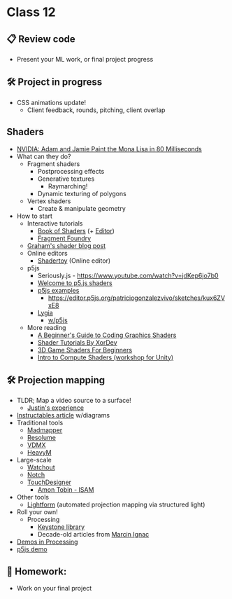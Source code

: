 # Class 12

## 📋 Review code

* Present your ML work, or final project progress

## 🛠️ Project in progress

* CSS animations update!
  * Client feedback, rounds, pitching, client overlap

## Shaders

* [NVIDIA: Adam and Jamie Paint the Mona Lisa in 80 Milliseconds](https://www.youtube.com/watch?v=WmW6SD-EHVY)
* What can they do?
  * Fragment shaders
    * Postprocessing effects
    * Generative textures
      * Raymarching!
    * Dynamic texturing of polygons
  * Vertex shaders
    * Create & manipulate geometry
* How to start
  * Interactive tutorials
    * [Book of Shaders](http://thebookofshaders.com/) (+ [Editor](http://editor.thebookofshaders.com/))
    * [Fragment Foundry](http://hughsk.io/fragment-foundry/)
  * [Graham's shader blog post](https://graha.ms/posts/blog/2022-11-01-introduction-to-shaders-in-p5/)
  * Online editors
    * [Shadertoy](http://shadertoy.com) (Online editor)
  * p5js
    * Seriously.js - https://www.youtube.com/watch?v=jdKep6jo7b0
    * [Welcome to p5.js shaders](https://itp-xstory.github.io/p5js-shaders/)
    * [p5js examples](https://github.com/aferriss/p5jsShaderExamples)
      * https://editor.p5js.org/patriciogonzalezvivo/sketches/kux6ZVxE8
    * [Lygia](https://lygia.xyz/)
      * [w/p5js](https://editor.p5js.org/patriciogonzalezvivo/sketches)
  * More reading
    * [A Beginner's Guide to Coding Graphics Shaders](https://gamedevelopment.tutsplus.com/tutorials/a-beginners-guide-to-coding-graphics-shaders--cms-23313)
    * [Shader Tutorials By XorDev](https://www.getrevue.co/profile/xordev)
    * [3D Game Shaders For Beginners](https://github.com/lettier/3d-game-shaders-for-beginners)
    * [Intro to Compute Shaders (workshop for Unity)](https://paprika.studio/workshops/compute/index.html)

## 🛠️ Projection mapping

* TLDR; Map a video source to a surface!
  * [Justin's experience](https://cacheflowe.com/code/installation/nike-maker-experience)
* [Instructables article](https://www.instructables.com/Projection-mapping/) w/diagrams
* Traditional tools
  * [Madmapper](https://madmapper.com/)
  * [Resolume](https://resolume.com/)
  * [VDMX](https://vidvox.net/)
  * [HeavyM](https://heavym.net/en/)
* Large-scale
  * [Watchout](https://www.dataton.com/us)
  * [Notch](https://www.notch.one/)
  * [TouchDesigner](https://docs.derivative.ca/Projection_mapping)
    * [Amon Tobin - ISAM](https://www.youtube.com/watch?v=XqyEZ0GwS3E)
* Other tools
  * [Lightform](https://lightform.com/) (automated projection mapping via structured light)
* Roll your own!
  * Processing
    * [Keystone library](http://keystonep5.sourceforge.net/)
    * Decade-old articles from [Marcin Ignac](http://marcinignac.com/blog/technology/processing.org/)
* [Demos in Processing](https://github.com/cacheflowe/haxademic/tree/master/src/com/haxademic/demo/draw/mapping)
* [p5js demo](https://editor.p5js.org/cacheflowe/sketches/SJ1pWEvT9)

## 📝 Homework:

* Work on your final project
